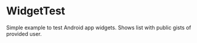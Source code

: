 # WidgetTest

Simple example to test Android app widgets.
Shows list with public gists of provided user.
